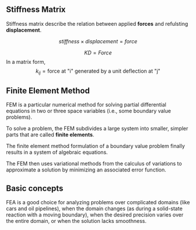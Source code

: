 ## Stiffness Matrix

Stiffness matrix describe the relation between applied **forces** and refulsting **displacement**.

$$
stiffness \times displacement = force
$$

$$
KD = Force
$$
In a matrix form,
$$
k_{ij} = \text{force at "i" generated by a unit deflection at "j"}
$$

## Finite Element Method

FEM is a particular numerical method for solving partial differential equations in two or three space variables (i.e., some boundary value problems).

To solve a problem, the FEM subdivides a large system into smaller, simpler parts that are called **finite elements**.

The finite element method formulation of a boundary value problem finally results in a system of algebraic equations.

The FEM then uses variational methods from the calculus of variations to approximate a solution by minimizing an associated error function.

## Basic concepts

FEA is a good choice for analyzing problems over complicated domains (like cars and oil pipelines), when the domain changes (as during a solid-state reaction with a moving boundary), when the desired precision varies over the entire domain, or when the solution lacks smoothness. 


